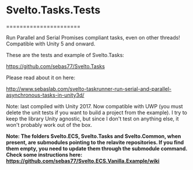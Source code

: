 # Svelto.Tasks.Tests
======================

Run Parallel and Serial Promises compliant tasks, even on other threads! Compatible with Unity 5 and onward.

These are the tests and example of Svelto.Tasks:

https://github.com/sebas77/Svelto.Tasks

Please read about it on here:

http://www.sebaslab.com/svelto-taskrunner-run-serial-and-parallel-asynchronous-tasks-in-unity3d/

Note: last compiled with Unity 2017. Now compatible with UWP (you must delete the unit tests if you want to build a project from the example). I try to keep the library Unity agnostic, but since I don't test on anything else, it won't probably work out of the box.

**Note: The folders Svelto.ECS, Svelto.Tasks and Svelto.Common, when present, are submodules pointing to the relavite repositories. If you find them empty, you need to update them through the submodule command. Check some instructions here: https://github.com/sebas77/Svelto.ECS.Vanilla.Example/wiki**

